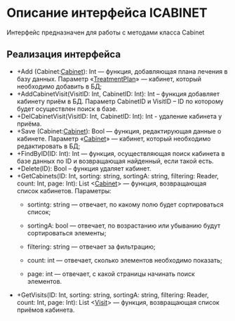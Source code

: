 # Описание интерфейса ICABINET
Интерфейс предназначен для работы с методами класса Cabinet

## Реализация интерфейса
* +Add (Cabinet:[Cabinet](https://github.com/gogganesko/Orho/blob/master/docs/Cabinet.md "объект класса Cabinet")): Int — функция, добавляющая плана лечения в базу данных. Параметр «[TreatmentPlan](https://github.com/gogganesko/Orho/blob/master/docs/TreatmentPlan.md "объект класса TreatmentPlan")» — кабинет, 
который необходимо добавить в БД;
* +AddCabinetVisit(VisitID: Int, CabinetID: Int): Int – функция добавляет кабинету приём в БД. Параметр CabinetID и VisitID – ID по которому будет осуществлен поиск в базе.
* +DelCabinetVisit(VisitID: Int, CabinetID: Int): Int - удаление кабинета у приёма.
* +Save (Cabinet:[Cabinet](https://github.com/gogganesko/Orho/blob/master/docs/Cabinet.md "объект класса Cabinet")): Bool — функция, редактирующая данные о кабинете. Параметр «[Cabinet](https://github.com/gogganesko/Orho/blob/master/docs/Cabinet.md "объект класса Cabinet")» — 
кабинет, который необходимо редактировать в БД;
* +FindByID(ID: Int): Int  — функция, осуществляющая поиск кабинета в базе данных по ID и возвращающая найденный, если такой есть. 
* +Delete(ID): Bool – функция удаляет кабинет.
* +GetCabinets(ID: Int, sorting: string, sortingA: string, filtering: Reader, count: Int, page: Int): List <[Cabinet](https://github.com/gogganesko/Orho/blob/master/docs/Cabinet.md "объект класса Cabinet")> — функция, возвращающая список кабинетов. 
Параметры: 
	* sortintg: string — отвечает, по какому полю будет сортироваться список;
  
	* sortingA: bool — отвечает, по возрастанию или убыванию будут сортироваться элементы;
  
	* filtering: string — отвечает за фильтрацию;
  
	* count: int — отвечает, сколько элементов необходимо показать;
  
	* page: int — отвечает, с какой страницы начинать поиск элементов.
* +GetVisits(ID: Int, sorting: string, sortingA: string, filtering: Reader, count: Int, page: Int): List <[Visit](https://github.com/gogganesko/Orho/blob/master/docs/Visit.md "объект класса Visit")> — функция, возвращающая список приёмов кабинета.